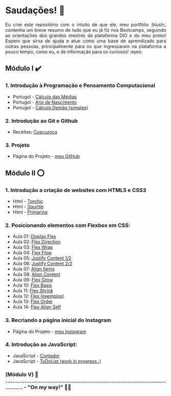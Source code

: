 # Saudações! :wave:

<p align="justify">Eu criei este repositório com o intuito de que ele, meu portfólio :blush:, contenha um breve resumo de tudo que eu já fiz nos Bootcamps, seguindo as orientações dos grandes mestres da plataforma DIO e do meu primo! Espero que sirva de ajuda e atue como uma base de aprendizado para outras pessoas, principalmente para os que ingressaram na plataforma a pouco tempo, como eu, e de informação para os curiosos! :eyes:</p>

## Módulo I :heavy_check_mark:

### 1. Introdução à Programação e Pensamento Computacional
* Portugol - [Cálculo das Médias](https://andregcp01.github.io/DIO_Bootcamps/Santander_Fullstack_Developer/Introdução_à_Programação/Exercícios/Portugol_Medias.txt) 
* Portugol - [Ano de Nascimento](https://andregcp01.github.io/DIO_Bootcamps/Santander_Fullstack_Developer/Introdução_à_Programação/Exercícios/Portugol_Ano_de_Nascimento.txt)
* Portugol - [Cálculo Demão (simples)](https://andregcp01.github.io/DIO_Bootcamps/Santander_Fullstack_Developer/Introdução_à_Programação/Exercícios/Portugol_Calculo_Demao.txt)

### 2. Introdução ao Git e Github
* Receitas: [Cuscuzoca](https://github.com/andregcp01/DIO_Bootcamps/blob/master/Santander_Fullstack_Developer/Introdução_ao_Git_e_GitHub/Exercícios/Recipes/Bookmarks/Cuscuzoca.md)
### 3. **Projeto**
* Página do Projeto - [meu GitHub](https://github.com/andregcp01/DIO_Bootcamps)

## Módulo II :o:

### 1. Introdução a criação de websites com HTML5 e CSS3
* Html - [Torchic](https://andregcp01.github.io/DIO_Bootcamps/Santander_Fullstack_Developer/Introdução_a_criação_de_websites_com_HTML5_e_CSS3/Exercícios/Torchic/torchic.html)
* Html - [Squirtle](https://andregcp01.github.io/DIO_Bootcamps/Santander_Fullstack_Developer/Introdução_a_criação_de_websites_com_HTML5_e_CSS3/Exercícios/Squirtle/squirtle.html)
* Html - [Primarina](https://andregcp01.github.io/DIO_Bootcamps/Santander_Fullstack_Developer/Introdução_a_criação_de_websites_com_HTML5_e_CSS3/Exercícios/Primarina/primarina.html)

### 2. Posicionando elementos com Flexbox em CSS:
* Aula 01: [Display Flex](https://andregcp01.github.io/DIO_Bootcamps/Santander_Fullstack_Developer/Posicionando_elementos_com_Flexbox_em_CSS/Exercícios/de_Sala/1_Display_Flex.html)
* Aula 02: [Flex Direction](https://andregcp01.github.io/DIO_Bootcamps/Santander_Fullstack_Developer/Posicionando_elementos_com_Flexbox_em_CSS/Exercícios/de_Sala/2_Flex_Direction.html)
* Aula 03: [Flex Wrap](https://andregcp01.github.io/DIO_Bootcamps/Santander_Fullstack_Developer/Posicionando_elementos_com_Flexbox_em_CSS/Exercícios/de_Sala/3_Flex_Wrap.html)
* Aula 04: [Flex Flow](https://andregcp01.github.io/DIO_Bootcamps/Santander_Fullstack_Developer/Posicionando_elementos_com_Flexbox_em_CSS/Exercícios/de_Sala/4_Flex_Flow.html)
* Aula 05: [Justify Content 1/2](https://andregcp01.github.io/DIO_Bootcamps/Santander_Fullstack_Developer/Posicionando_elementos_com_Flexbox_em_CSS/Exercícios/de_Sala/5_Justify_Content_Parte-1.html)
* Aula 06: [Justify Content 2/2](https://andregcp01.github.io/DIO_Bootcamps/Santander_Fullstack_Developer/Posicionando_elementos_com_Flexbox_em_CSS/Exercícios/de_Sala/6_Justify_Content_Parte-2.html)
* Aula 07: [Align Items](https://andregcp01.github.io/DIO_Bootcamps/Santander_Fullstack_Developer/Posicionando_elementos_com_Flexbox_em_CSS/Exercícios/de_Sala/7_Align_Items.html)
* Aula 08: [Align Content](https://andregcp01.github.io/DIO_Bootcamps/Santander_Fullstack_Developer/Posicionando_elementos_com_Flexbox_em_CSS/Exercícios/de_Sala/8_Align_Content.html)
* Aula 09: [Flex Grow](https://andregcp01.github.io/DIO_Bootcamps/Santander_Fullstack_Developer/Posicionando_elementos_com_Flexbox_em_CSS/Exercícios/de_Sala/9_Flex_Grow.html)
* Aula 10: [Flex Basis](https://andregcp01.github.io/DIO_Bootcamps/Santander_Fullstack_Developer/Posicionando_elementos_com_Flexbox_em_CSS/Exercícios/de_Sala/10_Flex_Basis.html)
* Aula 11: [Flex Shrink](https://andregcp01.github.io/DIO_Bootcamps/Santander_Fullstack_Developer/Posicionando_elementos_com_Flexbox_em_CSS/Exercícios/de_Sala/11_Flex_Shrink.html)
* Aula 12: [Flex (exemplos)](https://andregcp01.github.io/DIO_Bootcamps/Santander_Fullstack_Developer/Posicionando_elementos_com_Flexbox_em_CSS/Exercícios/de_Sala/12_Flex.html)
* Aula 13: [Flex Order](https://andregcp01.github.io/DIO_Bootcamps/Santander_Fullstack_Developer/Posicionando_elementos_com_Flexbox_em_CSS/Exercícios/de_Sala/13_Flex_Order.html)
* Aula 14: [Flex Align Self](https://andregcp01.github.io/DIO_Bootcamps/Santander_Fullstack_Developer/Posicionando_elementos_com_Flexbox_em_CSS/Exercícios/de_Sala/14_Flex_Align_Self.html)

### 3. Recriando a página inicial do Instagram 
* Página do Projeto - [meu Instagram](https://andregcp01.github.io/DIO_Bootcamps/Santander_Fullstack_Developer/Posicionando_elementos_com_Flexbox_em_CSS/Projeto_Instagram/)

### 4. Introdução ao JavaScript:
* JavaScript - [Contador](https://andregcp01.github.io/DIO_Bootcamps/Santander_Fullstack_Developer/Introdução_ao_JavaScript/Exercícios/de_Sala/Accountant/)
* JavaScript - [ToDoList (work in progress..)](https://andregcp01.github.io/DIO_Bootcamps/Santander_Fullstack_Developer/Introdução_ao_JavaScript/Exercícios/de_Sala/ToDoList/)

### (Módulo V) :flags: ...................................................................................................... - "On my way!" :turtle::dash: